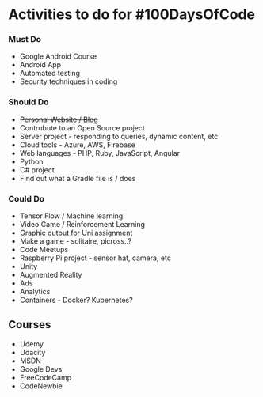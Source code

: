 # Activities to do for #100DaysOfCode

### Must Do
- Google Android Course
- Android App
- Automated testing
- Security techniques in coding

### Should Do
- ~~Personal Website / Blog~~
- Contrubute to an Open Source project
- Server project - responding to queries, dynamic content, etc
- Cloud tools - Azure, AWS, Firebase
- Web languages - PHP, Ruby, JavaScript, Angular
- Python
- C# project
- Find out what a Gradle file is / does

### Could Do
- Tensor Flow / Machine learning
- Video Game / Reinforcement Learning
- Graphic output for Uni assignment
- Make a game - solitaire, picross..?
- Code Meetups
- Raspberry Pi project - sensor hat, camera, etc
- Unity
- Augmented Reality
- Ads
- Analytics
- Containers - Docker? Kubernetes?


## Courses
- Udemy
- Udacity
- MSDN
- Google Devs
- FreeCodeCamp
- CodeNewbie
